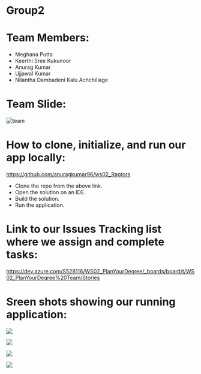 # Group2

# Team Members:
* Meghana Putta
* Keerthi Sree Kukunoor
* Anurag Kumar
* Ujjawal Kumar
* Nilantha Dambadeni Kalu Achchillage

# Team Slide:
![team](https://github.com/anuragkumar96/ws02_Raptors/blob/master/team.png)

# How to clone, initialize, and run our app locally:

https://github.com/anuragkumar96/ws02_Raptors

* Clone the repo from the above link.
* Open the solution on an IDE.
* Build the solution.
* Run the application.

# Link to our Issues Tracking list where we assign and complete tasks:

https://dev.azure.com/S528116/WS02_PlanYourDegree/_boards/board/t/WS02_PlanYourDegree%20Team/Stories

# Sreen shots showing our running application:

![](https://github.com/anuragkumar96/ws02_Raptors/blob/master/outputScreenshot1.png)

![](https://github.com/anuragkumar96/ws02_Raptors/blob/master/outputScreenshot2.png)

![](https://github.com/anuragkumar96/ws02_Raptors/blob/master/CAP2.png)

![](https://github.com/anuragkumar96/ws02_Raptors/blob/master/CAP1.png)
